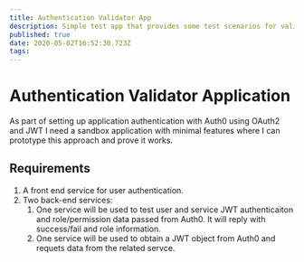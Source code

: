 ```yaml
---
title: Authentication Validator App
description: Simple test app that provides some test scenarios for validating OAuth2 authentication for users and services.
published: true
date: 2020-05-02T16:52:30.723Z
tags: 
---
```


# Authentication Validator Application
As part of setting up application authentication with Auth0 using OAuth2 and JWT I need a sandbox application with minimal features where I can prototype this approach and prove it works.

## Requirements
1. A front end service for user authentication. 
2. Two back-end services:
	1. One service will be used to test user and service JWT authenticaiton and role/permission data passed from Auth0. It will reply with success/fail and role information.
	2. One service will be used to obtain a JWT object from Auth0 and requets data from the related servce.
  
